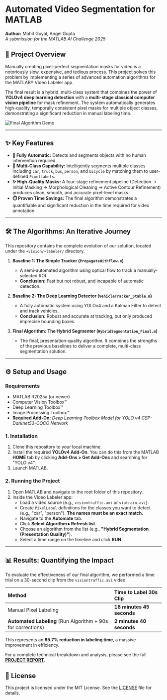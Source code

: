 # Automated Video Segmentation for MATLAB

**Author:** Mohit Goyal, Angel Gupta  
_A submission for the MATLAB AI Challenge 2025_

## 🚀 Project Overview

Manually creating pixel-perfect segmentation masks for video is a notoriously slow, expensive, and tedious process. This project solves this problem by implementing a series of advanced automation algorithms for the MATLAB® Video Labeler app.

The final result is a hybrid, multi-class system that combines the power of **YOLOv4 deep learning detection** with a **multi-stage classical computer vision pipeline** for mask refinement. The system automatically generates high-quality, temporally consistent pixel masks for multiple object classes, demonstrating a significant reduction in manual labeling time.

![Final Algorithm Demo](media/demo.gif)


---

## ✨ Key Features

* **🎯 Fully Automatic:** Detects and segments objects with no human intervention required.
* **🤖 Multi-Class Capability:** Intelligently segments multiple classes including `car`, `truck`, `bus`, `person`, and `bicycle` by matching them to user-defined `PixelLabels`.
* **✨ High-Quality Masks:** A four-stage refinement pipeline (Detection → Initial Masking → Morphological Cleaning → Active Contour Refinement) produces clean, smooth, and accurate pixel-level masks.
* **⏱️ Proven Time Savings:** The final algorithm demonstrates a quantifiable and significant reduction in the time required for video annotation.

---

## 🛠️ The Algorithms: An Iterative Journey

This repository contains the complete evolution of our solution, located under the `+vision/+labeler/` directory.

1. **Baseline 1: The Simple Tracker (`PropagateWithFlow.m`)**
    * A semi-automated algorithm using optical flow to track a manually-selected ROI.
    * **Conclusion:** Fast but not robust, and incapable of automatic detection.

2. **Baseline 2: The Deep Learning Detector (`VehicleTracker_Stable.m`)**
    * A fully automatic system using YOLOv4 and a Kalman Filter to detect and track vehicles.
    * **Conclusion:** Robust and accurate at tracking, but only produced imprecise bounding boxes.

3. **Final Algorithm: The Hybrid Segmenter (`HybridSegmentation_Final.m`)**
    * The final, presentation-quality algorithm. It combines the strengths of the previous baselines to deliver a complete, multi-class segmentation solution.

---

## ⚙️ Setup and Usage

### **Requirements**

* MATLAB R2025a (or newer)
* Computer Vision Toolbox™
* Deep Learning Toolbox™
* Image Processing Toolbox™
* **Required Add-On:** _Deep Learning Toolbox Model for YOLO v4 CSP-Darknet53-COCO Network_

### **1. Installation**

1. Clone this repository to your local machine.
2. Install the required **YOLOv4 Add-On**. You can do this from the MATLAB **HOME** tab by clicking **Add-Ons > Get Add-Ons** and searching for "YOLO v4".
3. Launch MATLAB.

### **2. Running the Project**

1. Open MATLAB and navigate to the root folder of this repository.
2. Inside the Video Labeler app:
    * Load a video source (e.g., `visiontraffic.avi` or `viptrain.avi`).
    * Create `PixelLabel` definitions for the classes you want to detect (e.g., "car", "person"). **The names must be an exact match.**
    * Navigate to the **Automate** tab.
    * Click **Select Algorithm ▸ Refresh list**.
    * Choose an algorithm from the list (e.g., **"Hybrid Segmentation (Presentation Quality)"**).
    * Select a time range on the timeline and click **RUN**.

---

## 📊 Results: Quantifying the Impact

To evaluate the effectiveness of our final algorithm, we performed a time trial on a 30-second clip from the `visiontraffic.avi` video.

| Method | Time to Label 30s Clip |
| :--- | :--- |
| Manual Pixel Labeling | **18 minutes 45 seconds** |
| **Automated Labeling** (Run Algorithm + 90s for corrections) | **2 minutes 40 seconds** |

This represents an **85.7% reduction in labeling time**, a massive improvement in efficiency.

For a complete technical breakdown and analysis, please see the full [**PROJECT REPORT**](REPORT.MD).

## 📄 License

This project is licensed under the MIT License. See the [LICENSE](LICENSE) file for details.
